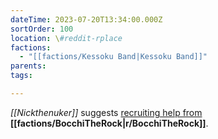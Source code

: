 ```yaml
---
dateTime: 2023-07-20T13:34:00.000Z
sortOrder: 100
location: \#reddit-rplace
factions:
  - "[[factions/Kessoku Band|Kessoku Band]]"
parents: 
tags: 

---
```

*[[Nickthenuker]]* suggests [recruiting help from](discord://discord.com/channels/1093664259273130084/1131230952119615600/1131579811463172126) **[[factions/BocchiTheRock|r/BocchiTheRock]]**.
